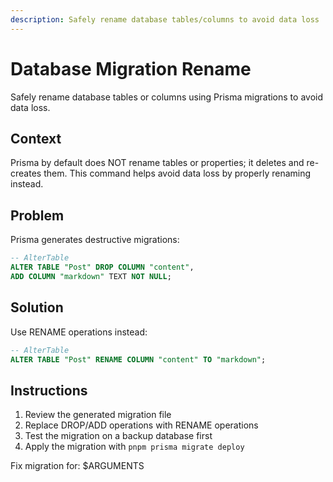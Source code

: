 ```yaml
---
description: Safely rename database tables/columns to avoid data loss
---
```


# Database Migration Rename

Safely rename database tables or columns using Prisma migrations to avoid data loss.

## Context
Prisma by default does NOT rename tables or properties; it deletes and re-creates them. This command helps avoid data loss by properly renaming instead.

## Problem
Prisma generates destructive migrations:
```sql
-- AlterTable
ALTER TABLE "Post" DROP COLUMN "content",
ADD COLUMN "markdown" TEXT NOT NULL;
```

## Solution
Use RENAME operations instead:
```sql
-- AlterTable
ALTER TABLE "Post" RENAME COLUMN "content" TO "markdown";
```

## Instructions
1. Review the generated migration file
2. Replace DROP/ADD operations with RENAME operations
3. Test the migration on a backup database first
4. Apply the migration with `pnpm prisma migrate deploy`

Fix migration for: $ARGUMENTS